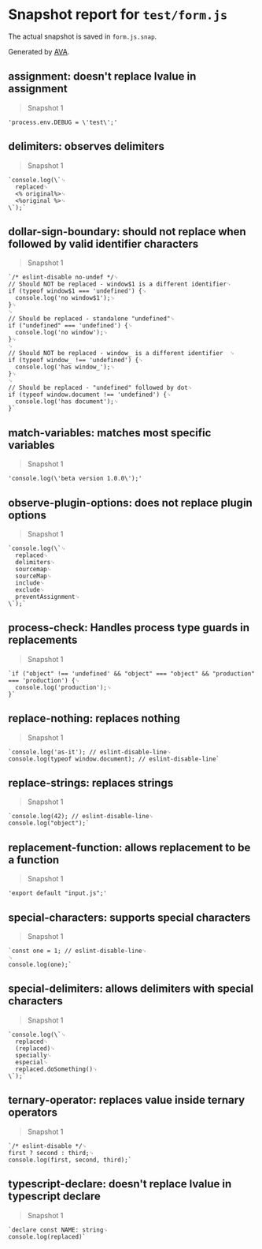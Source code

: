 # Snapshot report for `test/form.js`

The actual snapshot is saved in `form.js.snap`.

Generated by [AVA](https://avajs.dev).

## assignment: doesn't replace lvalue in assignment

> Snapshot 1

    'process.env.DEBUG = \'test\';'

## delimiters: observes delimiters

> Snapshot 1

    `console.log(\`␊
      replaced␊
      <% original%>␊
      <%original %>␊
    \`);`

## dollar-sign-boundary: should not replace when followed by valid identifier characters

> Snapshot 1

    `/* eslint-disable no-undef */␊
    // Should NOT be replaced - window$1 is a different identifier␊
    if (typeof window$1 === 'undefined') {␊
      console.log('no window$1');␊
    }␊
    ␊
    // Should be replaced - standalone "undefined"␊
    if ("undefined" === 'undefined') {␊
      console.log('no window');␊
    }␊
    ␊
    // Should NOT be replaced - window_ is a different identifier  ␊
    if (typeof window_ !== 'undefined') {␊
      console.log('has window_');␊
    }␊
    ␊
    // Should be replaced - "undefined" followed by dot␊
    if (typeof window.document !== 'undefined') {␊
      console.log('has document');␊
    }`

## match-variables: matches most specific variables

> Snapshot 1

    'console.log(\'beta version 1.0.0\');'

## observe-plugin-options: does not replace plugin options

> Snapshot 1

    `console.log(\`␊
      replaced␊
      delimiters␊
      sourcemap␊
      sourceMap␊
      include␊
      exclude␊
      preventAssignment␊
    \`);`

## process-check: Handles process type guards in replacements

> Snapshot 1

    `if ("object" !== 'undefined' && "object" === "object" && "production" === 'production') {␊
      console.log('production');␊
    }`

## replace-nothing: replaces nothing

> Snapshot 1

    `console.log('as-it'); // eslint-disable-line␊
    console.log(typeof window.document); // eslint-disable-line`

## replace-strings: replaces strings

> Snapshot 1

    `console.log(42); // eslint-disable-line␊
    console.log("object");`

## replacement-function: allows replacement to be a function

> Snapshot 1

    'export default "input.js";'

## special-characters: supports special characters

> Snapshot 1

    `const one = 1; // eslint-disable-line␊
    ␊
    console.log(one);`

## special-delimiters: allows delimiters with special characters

> Snapshot 1

    `console.log(\`␊
      replaced␊
      (replaced)␊
      specially␊
      especial␊
      replaced.doSomething()␊
    \`);`

## ternary-operator: replaces value inside ternary operators

> Snapshot 1

    `/* eslint-disable */␊
    first ? second : third;␊
    console.log(first, second, third);`

## typescript-declare: doesn't replace lvalue in typescript declare

> Snapshot 1

    `declare const NAME: string␊
    console.log(replaced)`
